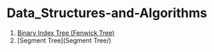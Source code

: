 # Data_Structures-and-Algorithms

1. [Binary Index Tree (Fenwick Tree)](BIT%20-%20Binary%20Index%20Tree/)
2. [Segment Tree](Segment Tree/)

